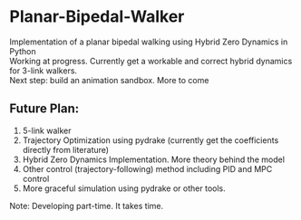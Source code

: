 # Planar-Bipedal-Walker
Implementation of a planar bipedal walking using Hybrid Zero Dynamics in Python  
Working at progress. Currently get a workable and correct hybrid dynamics for 3-link walkers.  
Next step: build an animation sandbox. More to come  
## Future Plan:  
1. 5-link walker  
2. Trajectory Optimization using pydrake  (currently get the coefficients directly from literature)  
3. Hybrid Zero Dynamics Implementation. More theory behind the model  
4. Other control (trajectory-following) method including PID and MPC control  
5. More graceful simulation using pydrake or other tools.  

Note: Developing part-time. It takes time.  

